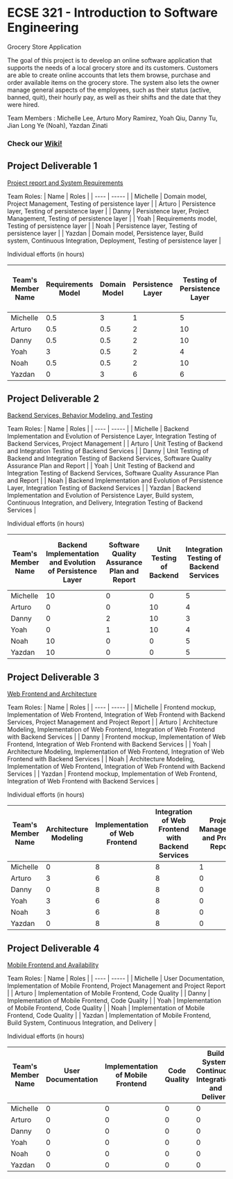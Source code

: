 # ECSE 321 - Introduction to Software Engineering

Grocery Store Application

The goal of this project is to develop an online software application that supports the needs of a local grocery store and its customers. Customers are able to create online accounts that lets them browse, purchase and order available items on the grocery store. The system also lets the owner manage general aspects of the employees, such as their status (active, banned, quit), their hourly pay, as well as their shifts and the date that they were hired. 

Team Members : Michelle Lee, Arturo Mory Ramirez, Yoah Qiu, Danny Tu, Jian Long Ye (Noah), Yazdan Zinati <br/>

### Check our [Wiki!](https://github.com/McGill-ECSE321-Winter2022/project-group-group-16/wiki)
## Project Deliverable 1

[Project report and System Requirements](https://github.com/McGill-ECSE321-Winter2022/project-group-group-16/wiki/Deliverable-1)

Team Roles:
| Name | Roles |
| ---- | ----- |
| Michelle |  Domain model, Project Management, Testing of persistence layer  |
| Arturo  | Persistence layer, Testing of persistence layer  |
| Danny |  Persistence layer, Project Management, Testing of persistence layer |
| Yoah  |  Requirements model, Testing of persistence layer  |
| Noah  |  Persistence layer, Testing of persistence layer |
| Yazdan |  Domain model, Persistence layer, Build system, Continuous Integration, Deployment, Testing of persistence layer  |


Individual efforts (in hours)

| Team's Member Name | Requirements Model | Domain Model | Persistence Layer | Testing of Persistence Layer | Build System and Continuous Integration | Project Management and Project Report | Total |
|---------------------|--------------------------------------------|-------------------------------------|---------------------------------------------------|---------------------------------------------------|----------------|-------|--------------|
| Michelle  | 0.5       | 3           | 1               | 5            | 0              | 4    | 13.5 |
| Arturo    | 0.5       | 0.5         | 2               | 10           | 0              | 0    | 13   |
| Danny     | 0.5       | 0.5         | 2               | 10           | 0              | 2    | 13   |
| Yoah      | 3         | 0.5         | 2               | 4            | 0              | 0    | 9.5  |
| Noah      | 0.5       | 0.5         | 2               | 10           | 0              | 0    | 13   |
| Yazdan    | 0       | 3           | 6               | 6            | 0.5              | 0    | 15.5 |  

## Project Deliverable 2

[Backend Services, Behavior Modeling, and Testing](https://github.com/McGill-ECSE321-Winter2022/project-group-group-16/wiki/Deliverable-2)

Team Roles:
| Name | Roles |
| ---- | ----- |
| Michelle | Backend Implementation and Evolution of Persistence Layer, Integration Testing of Backend Services, Project Management  |
| Arturo  | Unit Testing of Backend and Integration Testing of Backend Services  |
| Danny |  Unit Testing of Backend and Integration Testing of Backend Services, Software Quality Assurance Plan and Report |
| Yoah  |  Unit Testing of Backend and Integration Testing of Backend Services, Software Quality Assurance Plan and Report |
| Noah  |  Backend Implementation and Evolution of Persistence Layer, Integration Testing of Backend Services |
| Yazdan |  Backend Implementation and Evolution of Persistence Layer, Build system, Continuous Integration, and Delivery, Integration Testing of Backend Services |


Individual efforts (in hours)

| Team's Member Name | Backend Implementation and Evolution of Persistence Layer | Software Quality Assurance Plan and Report | Unit Testing of Backend | Integration Testing of Backend Services | Build System, Continuous Integration, and Delivery | Project Management and Project Report | Total |
|---------------------|--------------------------------------------|-------------------------------------|---------------------------------------------------|---------------------------------------------------|----------------|-------|--------------|
| Michelle  | 10      | 0         | 0               | 5           | 0              | 2    | 17 |
| Arturo    | 0       | 0         | 10              | 4           | 0              | 0    | 14 |
| Danny     | 0       | 2         | 10              | 3           | 0              | 0    | 15 |
| Yoah      | 0       | 1         | 10              | 4           | 0              | 0    | 15 |
| Noah      | 10      | 0         | 0               | 5           | 0              | 0    | 15 |
| Yazdan    | 10      | 0         | 0               | 5           | 3              | 0    | 18 |

## Project Deliverable 3

[Web Frontend and Architecture](https://github.com/McGill-ECSE321-Winter2022/project-group-group-16/wiki/Deliverable-3)

Team Roles:
| Name | Roles |
| ---- | ----- |
| Michelle | Frontend mockup, Implementation of Web Frontend, Integration of Web Frontend with Backend Services, Project Management and Project Report  |
| Arturo  | Architecture Modeling, Implementation of Web Frontend, Integration of Web Frontend with Backend Services  |
| Danny | Frontend mockup, Implementation of Web Frontend, Integration of Web Frontend with Backend Services  |
| Yoah  |  Architecture Modeling, Implementation of Web Frontend, Integration of Web Frontend with Backend Services |
| Noah  | Architecture Modeling, Implementation of Web Frontend, Integration of Web Frontend with Backend Services  |
| Yazdan | Frontend mockup, Implementation of Web Frontend, Integration of Web Frontend with Backend Services  |


Individual efforts (in hours)

| Team's Member Name | Architecture Modeling | Implementation of Web Frontend | Integration of Web Frontend with Backend Services | Project Management and Project Report | Total |
|---------------------|--------------------------------------------|-------------------------------------|---------------------------------------------------|---------------------------------------------------|----------------|
| Michelle  | 0      | 8         | 8              | 1           | 17              |
| Arturo    | 3      | 6         | 8              | 0           | 17              | 
| Danny     | 0      | 8        | 8              | 0           | 16              | 
| Yoah      | 3      | 6         | 8              | 0           | 17              | 
| Noah      | 3      | 6         | 8              | 0           | 17              | 
| Yazdan    | 0      | 8        | 8              | 0           | 16              | 


## Project Deliverable 4

[Mobile Frontend and Availability](https://github.com/McGill-ECSE321-Winter2022/project-group-group-16/wiki/Deliverable-4)

Team Roles:
| Name | Roles |
| ---- | ----- |
| Michelle | User Documentation, Implementation of Mobile Frontend, Project Management and Project Report  |
| Arturo  | Implementation of Mobile Frontend, Code Quality |
| Danny |  Implementation of Mobile Frontend, Code Quality |
| Yoah  |  Implementation of Mobile Frontend, Code Quality |
| Noah  |  Implementation of Mobile Frontend, Code Quality |
| Yazdan |  Implementation of Mobile Frontend, Build System, Continuous Integration, and Delivery  |


Individual efforts (in hours)

| Team's Member Name | User Documentation | Implementation of Mobile Frontend | Code Quality | Build System, Continuous Integration, and Delivery | Project Management and Project Report | Total |
|---------------------|--------------------------------------------|-------------------------------------|---------------------------------------------------|---------------------------------------------------|----------------|----------------------|
| Michelle  | 0      | 0         | 0      | 0           | 0      | 0       |
| Arturo    | 0      | 0         | 0      | 0           | 0      | 0       | 
| Danny     | 0      | 0         | 0      | 0           | 0      | 0       | 
| Yoah      | 0      | 0         | 0      | 0           | 0      | 0       | 
| Noah      | 0      | 0         | 0      | 0           | 0      | 0       | 
| Yazdan    | 0      | 0         | 0      | 0           | 0      | 0       | 

